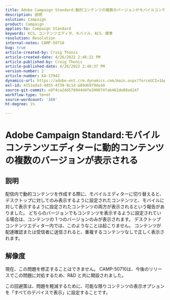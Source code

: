 ```yaml
---
title: Adobe Campaign Standard:動的コンテンツの複数のバージョンがモバイルコンテンツエディターに表示される
description: 説明
solution: Campaign
product: Campaign
applies-to: Campaign Standard
keywords: KCS、コンテンツエディタ、モバイル、ACS、標準
resolution: Resolution
internal-notes: CAMP-50710
bug: true
article-created-by: Craig Thonis
article-created-date: 4/26/2022 2:46:21 PM
article-published-by: Craig Thonis
article-published-date: 4/26/2022 2:46:37 PM
version-number: 2
article-number: KA-17942
dynamics-url: https://adobe-ent.crm.dynamics.com/main.aspx?forceUCI=1&pagetype=entityrecord&etn=knowledgearticle&id=bf9ea09f-6fc5-ec11-a7b6-0022480a10ee
exl-id: 4151eda3-4455-4f39-9c14-a89d6979dea9
source-git-commit: e8f4ca2dd578944d4fe399074fab461de88ad247
workflow-type: tm+mt
source-wordcount: '169'
ht-degree: 1%

---
```


# Adobe Campaign Standard:モバイルコンテンツエディターに動的コンテンツの複数のバージョンが表示される

## 説明


配信内で動的コンテンツを作成する際に、モバイルエディターに切り替えると、デスクトップに対してのみ表示するように設定されたコンテンツと、モバイルに対して表示するように設定されたコンテンツの両方が表示されるという報告がありました。 どちらのバージョンでもコンテンツを表示するように設定されている場合は、コンテンツの 1 つのバージョンのみが表示されます。 デスクトップコンテンツエディター内では、このようなことは起こりません。 コンテンツが配達確認または受信者に送信されると、重複するコンテンツなしで正しく表示されます。


## 解像度


現在、この問題を修正することはできません。 CAMP-50710は、今後のリリースでこの問題に対処するため、R&amp;D と共に開設されました。



この回避策は、問題を軽減するために、可能な限りコンテンツの表示オプションを「すべてのデバイスで表示」に設定することです。
